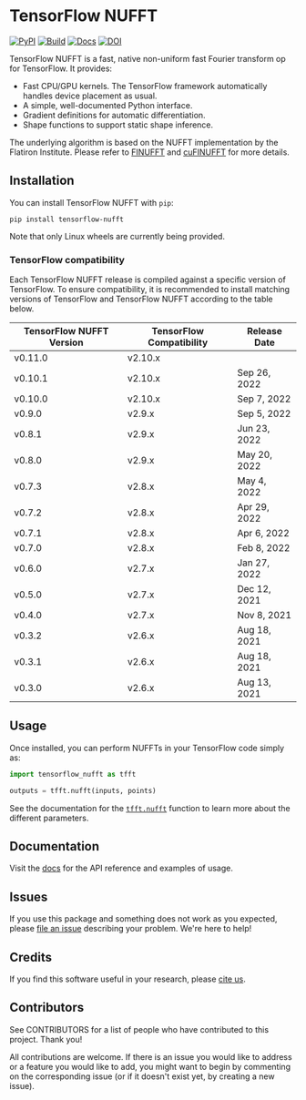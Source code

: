 # TensorFlow NUFFT

[![PyPI](https://badge.fury.io/py/tensorflow-nufft.svg)](https://badge.fury.io/py/tensorflow-nufft)
[![Build](https://github.com/mrphys/tensorflow-nufft/actions/workflows/build-package.yml/badge.svg)](https://github.com/mrphys/tensorflow-nufft/actions/workflows/build-package.yml)
[![Docs](https://img.shields.io/badge/api-reference-blue.svg)](https://mrphys.github.io/tensorflow-nufft)
[![DOI](https://zenodo.org/badge/382718757.svg)](https://zenodo.org/badge/latestdoi/382718757)

<!-- start-intro -->

TensorFlow NUFFT is a fast, native non-uniform fast Fourier transform op for
TensorFlow. It provides:

- Fast CPU/GPU kernels. The TensorFlow framework automatically handles device
  placement as usual.
- A simple, well-documented Python interface.
- Gradient definitions for automatic differentiation.
- Shape functions to support static shape inference.

The underlying algorithm is based on the NUFFT implementation by the Flatiron
Institute. Please refer to
[FINUFFT](https://github.com/flatironinstitute/finufft/) and
[cuFINUFFT](https://github.com/flatironinstitute/cufinufft/) for more details.

<!-- end-intro -->

<!-- start-install -->

## Installation

You can install TensorFlow NUFFT with ``pip``:

```
pip install tensorflow-nufft
```

Note that only Linux wheels are currently being provided.

### TensorFlow compatibility

Each TensorFlow NUFFT release is compiled against a specific version of
TensorFlow. To ensure compatibility, it is recommended to install matching
versions of TensorFlow and TensorFlow NUFFT according to the table below.

| TensorFlow NUFFT Version | TensorFlow Compatibility | Release Date |
| ------------------------ | ------------------------ | ------------ |
| v0.11.0                  | v2.10.x                  |              |
| v0.10.1                  | v2.10.x                  | Sep 26, 2022 |
| v0.10.0                  | v2.10.x                  | Sep 7, 2022  |
| v0.9.0                   | v2.9.x                   | Sep 5, 2022  |
| v0.8.1                   | v2.9.x                   | Jun 23, 2022 |
| v0.8.0                   | v2.9.x                   | May 20, 2022 |
| v0.7.3                   | v2.8.x                   | May 4, 2022  |
| v0.7.2                   | v2.8.x                   | Apr 29, 2022 |
| v0.7.1                   | v2.8.x                   | Apr 6, 2022  |
| v0.7.0                   | v2.8.x                   | Feb 8, 2022  |
| v0.6.0                   | v2.7.x                   | Jan 27, 2022 |
| v0.5.0                   | v2.7.x                   | Dec 12, 2021 |
| v0.4.0                   | v2.7.x                   | Nov 8, 2021  |
| v0.3.2                   | v2.6.x                   | Aug 18, 2021 |
| v0.3.1                   | v2.6.x                   | Aug 18, 2021 |
| v0.3.0                   | v2.6.x                   | Aug 13, 2021 |

<!-- end-install -->

<!-- start-usage -->

## Usage

Once installed, you can perform NUFFTs in your TensorFlow code simply as:

```python
import tensorflow_nufft as tfft

outputs = tfft.nufft(inputs, points)
```

See the documentation for the
[`tfft.nufft`](https://mrphys.github.io/tensorflow-nufft/api_docs/tfft/nufft)
function to learn more about the different parameters.

<!-- end-usage -->

## Documentation

Visit the [docs](https://mrphys.github.io/tensorflow-nufft/) for the API
reference and examples of usage.

## Issues

If you use this package and something does not work as you expected, please
[file an issue](https://github.com/mrphys/tensorflow-nufft/issues/new)
describing your problem. We're here to help!

## Credits

If you find this software useful in your research, please
[cite us](https://doi.org/10.5281/zenodo.5198288).

## Contributors

See CONTRIBUTORS for a list of people who have contributed to this project.
Thank you!

All contributions are welcome. If there is an issue you would like to address
or a feature you would like to add, you might want to begin by commenting on
the corresponding issue (or if it doesn't exist yet, by creating a new issue).
